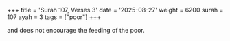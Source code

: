 +++
title = 'Surah 107, Verses 3'
date = '2025-08-27'
weight = 6200
surah = 107
ayah = 3
tags = ["poor"]
+++

and does not encourage the feeding of the poor.
